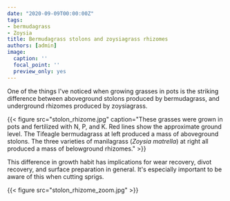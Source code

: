 ```yaml
---
date: "2020-09-09T00:00:00Z"
tags:
- bermudagrass
- Zoysia
title: Bermudagrass stolons and zoysiagrass rhizomes
authors: [admin]
image:
  caption: ''
  focal_point: ''
  preview_only: yes
---
```


One of the things I've noticed when growing grasses in pots is the striking difference between aboveground stolons produced by bermudagrass, and underground rhizomes produced by zoysiagrass.

{{< figure src="stolon_rhizome.jpg" caption="These grasses were grown in pots and fertilized with N, P, and K. Red lines show the approximate ground level. The Tifeagle bermudagrass at left produced a mass of aboveground stolons. The three varieties of manilagrass (*Zoysia matrella*) at right all produced a mass of belowground rhizomes." >}}

This difference in growth habit has implications for wear recovery, divot recovery, and surface preparation in general. It's especially important to be aware of this when cutting sprigs. 

{{< figure src="stolon_rhizome_zoom.jpg" >}}


